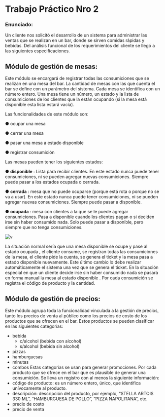 # Trabajo Práctico Nro 2

### Enunciado:
Un cliente nos solicitó el desarrollo de un sistema para administrar las ventas que se realizan en
un bar, donde se sirven comidas rápidas y bebidas.
Del análisis funcional de los requerimientos del cliente se llegó a las siguientes especificaciones.

## Módulo de gestión de mesas:
Este módulo se encargará de registrar todas las consumiciones que se realizan en una mesa del
bar. La cantidad de mesas con las que cuenta el bar se define con un parámetro del sistema.
Cada mesa se identifica con un número entero. Una mesa tiene un número, un estado y la lista de
consumiciones de los clientes que la están ocupando (si la mesa está disponible esta lista estará
vacía).


Las funcionalidades de este módulo son:

● ocupar una mesa

● cerrar una mesa

● pasar una mesa a estado disponible

● registrar consumición

Las mesas pueden tener los siguientes estados:

● **disponible** : Lista para recibir clientes. En este estado nunca puede tener consumiciones,
ni se pueden agregar nuevas consumiciones. Siempre puede pasar a los estados ocupada
o cerrada.

● **cerrada** : mesa que no puede ocuparse (porque está rota o porque no se va a usar). En
este estado nunca puede tener consumiciones, ni se pueden agregar nuevas
consumiciones. Siempre puede pasar a disponible.

● **ocupada** : mesa con clientes a la que se le puede agregar consumiciones. Pasa a
disponible cuando los clientes pagan o si deciden irse sin haber consumido nada. Solo
puede pasar a disponible, pero siempre que no tenga consumiciones.

![v](https://user-images.githubusercontent.com/60303079/75649690-ae437c80-5c32-11ea-942e-0e5df0bb2e31.png)

La situación normal sería que una mesa disponible se ocupe y pase al estado ocupada , el
cliente consume, se registran todas las consumiciones de la mesa, el cliente pide la cuenta, se
genera el ticket y la mesa pasa a estado disponible nuevamente. Este último cambio lo debe
realizar automáticamente el sistema una vez que se genera el ticket.
En la situación especial en que un cliente decide irse sin haber consumido nada se pasará en
forma manual la mesa al estado disponible .
Por cada consumición se registra el código de producto y la cantidad.

## Módulo de gestión de precios:
Este módulo agrupa toda la funcionalidad vinculada a la gestión de precios, tanto los precios de
venta al público como los precios de costo de los productos que se ofrecen en el bar.
Estos productos se pueden clasificar en las siguientes categorías:

- bebida
    - c/alcohol (bebida con alcohol)
    - s/alcohol (bebida sin alcohol)
- pizzas
- hamburguesas
- minutas
- combos
Estas categorías se usan para generar promociones.
Por cada producto que se ofrece en el bar que es plausible de generar una consumición. Se lleva
un registro con al menos la siguiente información:
- código de producto: es un número entero, único, que identifica unívocamente al producto.
- descripción: descripción del producto, por ejemplo, “STELLA ARTOIS 330 ML”,
“HAMBURGUESA DE POLLO”, “PIZZA NAPOLITANA”, etc.
- precio de costo
- precio de venta


